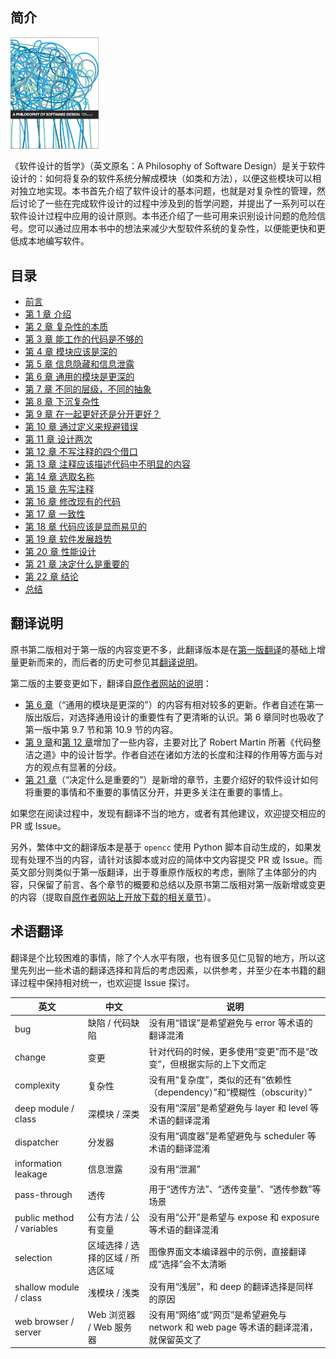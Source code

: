 ## 简介

<img src="./figures/cover.jpeg" style="width: 28%" />

《软件设计的哲学》（英文原名：A Philosophy of Software Design）是关于软件设计的：如何将复杂的软件系统分解成模块（如类和方法），以便这些模块可以相对独立地实现。本书首先介绍了软件设计的基本问题，也就是对复杂性的管理，然后讨论了一些在完成软件设计的过程中涉及到的哲学问题，并提出了一系列可以在软件设计过程中应用的设计原则。本书还介绍了一些可用来识别设计问题的危险信号。您可以通过应用本书中的想法来减少大型软件系统的复杂性，以便能更快和更低成本地编写软件。

## 目录

- [前言](preface.md)
- [第 1 章 介绍](ch01.md)
- [第 2 章 复杂性的本质](ch02.md)
- [第 3 章 能工作的代码是不够的](ch03.md)
- [第 4 章 模块应该是深的](ch04.md)
- [第 5 章 信息隐藏和信息泄露](ch05.md)
- [第 6 章 通用的模块是更深的](ch06.md)
- [第 7 章 不同的层级，不同的抽象](ch07.md)
- [第 8 章 下沉复杂性](ch08.md)
- [第 9 章 在一起更好还是分开更好？](ch09.md)
- [第 10 章 通过定义来规避错误](ch10.md)
- [第 11 章 设计两次](ch11.md)
- [第 12 章 不写注释的四个借口](ch12.md)
- [第 13 章 注释应该描述代码中不明显的内容](ch13.md)
- [第 14 章 选取名称](ch14.md)
- [第 15 章 先写注释](ch15.md)
- [第 16 章 修改现有的代码](ch16.md)
- [第 17 章 一致性](ch17.md)
- [第 18 章 代码应该是显而易见的](ch18.md)
- [第 19 章 软件发展趋势](ch19.md)
- [第 20 章 性能设计](ch20.md)
- [第 21 章 决定什么是重要的](ch21.md)
- [第 22 章 结论](ch22.md)
- [总结](summary.md)

## 翻译说明

原书第二版相对于第一版的内容变更不多，此翻译版本是在[第一版翻译](https://github.com/yingang/aposd-zh)的基础上增量更新而来的，而后者的历史可参见其[翻译说明](https://github.com/yingang/aposd-zh/tree/main/docs#%E7%BF%BB%E8%AF%91%E8%AF%B4%E6%98%8E)。

第二版的主要变更如下，翻译自[原作者网站的说明](https://web.stanford.edu/~ouster/cgi-bin/book.php)：
- [第 6 章](ch06.md)（“通用的模块是更深的”）的内容有相对较多的更新。作者自述在第一版出版后，对选择通用设计的重要性有了更清晰的认识。第 6 章同时也吸收了第一版中第 9.7 节和第 10.9 节的内容。
- [第 9 章](ch09.md)和[第 12 章](ch12.md)增加了一些内容，主要对比了 Robert Martin 所著《代码整洁之道》中的设计哲学。作者自述在诸如方法的长度和注释的作用等方面与对方的观点有显著的分歧。
- [第 21 章](ch21.md)（“决定什么是重要的”）是新增的章节，主要介绍好的软件设计如何将重要的事情和不重要的事情区分开，并更多关注在重要的事情上。

如果您在阅读过程中，发现有翻译不当的地方，或者有其他建议，欢迎提交相应的 PR 或 Issue。

另外，繁体中文的翻译版本是基于 `opencc` 使用 Python 脚本自动生成的，如果发现有处理不当的内容，请针对该脚本或对应的简体中文内容提交 PR 或 Issue。而英文部分则类似于第一版翻译，出于尊重原作版权的考虑，删除了主体部分的内容，只保留了前言、各个章节的概要和总结以及原书第二版相对第一版新增或变更的内容（提取自[原作者网站上开放下载的相关章节](https://web.stanford.edu/~ouster/cgi-bin/aposd2ndEdExtract.pdf)）。

## 术语翻译

翻译是个比较困难的事情，除了个人水平有限，也有很多见仁见智的地方，所以这里先列出一些术语的翻译选择和背后的考虑因素，以供参考，并至少在本书籍的翻译过程中保持相对统一，也欢迎提 Issue 探讨。

|英文|中文|说明|
|-|-|-|
|bug|缺陷 / 代码缺陷|没有用“错误”是希望避免与 error 等术语的翻译混淆|
|change|变更|针对代码的时候，更多使用“变更”而不是“改变”，但根据实际的上下文而定|
|complexity|复杂性|没有用“复杂度”，类似的还有“依赖性（dependency）”和“模糊性（obscurity）”|
|deep module / class|深模块 / 深类|没有用“深层”是希望避免与 layer 和 level 等术语的翻译混淆|
|dispatcher|分发器|没有用“调度器”是希望避免与 scheduler 等术语的翻译混淆|
|information leakage|信息泄露|没有用“泄漏”|
|pass-through|透传|用于“透传方法”、“透传变量”、“透传参数”等场景|
|public method / variables|公有方法 / 公有变量|没有用“公开”是希望与 expose 和 exposure 等术语的翻译混淆|
|selection|区域选择 / 选择的区域 / 所选区域|图像界面文本编译器中的示例，直接翻译成“选择”会不太清晰|
|shallow module / class|浅模块 / 浅类|没有用“浅层”，和 deep 的翻译选择是同样的原因|
|web browser / server|Web 浏览器 / Web 服务器|没有用“网络”或“网页”是希望避免与 network 和 web page 等术语的翻译混淆，就保留英文了|
